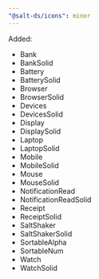 ```yaml
---
"@salt-ds/icons": minor
---
```


Added:

- Bank
- BankSolid
- Battery
- BatterySolid
- Browser
- BrowserSolid
- Devices
- DevicesSolid
- Display
- DisplaySolid
- Laptop
- LaptopSolid
- Mobile
- MobileSolid
- Mouse
- MouseSolid
- NotificationRead
- NotificationReadSolid
- Receipt
- ReceiptSolid
- SaltShaker
- SaltShakerSolid
- SortableAlpha
- SortableNum
- Watch
- WatchSolid
